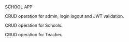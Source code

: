 SCHOOL APP

CRUD operation for admin, login logout and JWT validation.

CRUD operation for Schools.

CRUD operation for Teacher.
